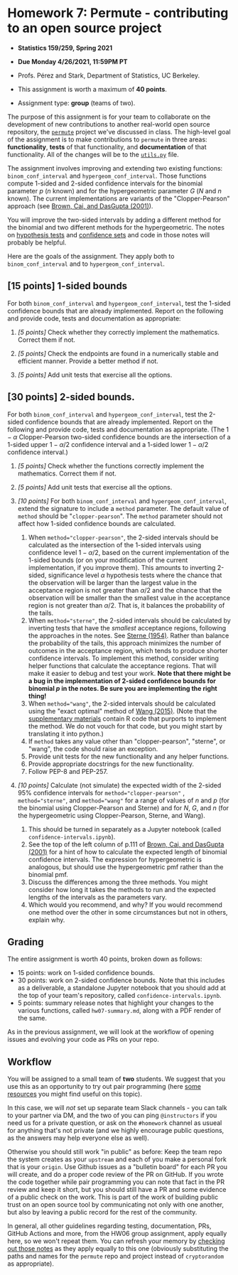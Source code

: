 # Homework 7: Permute - contributing to an open source project

- **Statistics 159/259, Spring 2021**

- **Due Monday 4/26/2021, 11:59PM PT**

- Profs. Pérez and Stark, Department of Statistics, UC Berkeley.

- This assignment is worth a maximum of **40 points**.

- Assignment type: **group** (teams of two).


The purpose of this assignment is for your team to collaborate on the development of new contributions to another real-world open source repository, the [`permute`](https://github.com/statlab/permute) project we've discussed in class.  The high-level goal of the assignment is to make contributions to `permute` in three areas: **functionality**, **tests** of that functionality, and **documentation** of that functionality.  All of the changes will be to the [`utils.py`](https://github.com/statlab/permute/blob/main/permute/utils.py) file.

The assignment involves improving and extending two existing functions: `binom_conf_interval` and `hypergeom_conf_interval`. Those functions compute 1-sided and 2-sided confidence intervals for the binomial parameter $p$ ($n$ known) and for the hypergeometric parameter $G$ ($N$ and $n$ known). The current implementations are variants of the "Clopper-Pearson" approach (see [Brown, Cai, and DasGupta (2001)](https://www.jstor.org/stable/2676784?seq=1)).

You will improve the two-sided intervals by adding a different method for the binomial and two different methods for the hypergeometric. The notes on [hypothesis tests](../Notes/tests.ipynb) and [confidence sets](../Notes/confidence-sets.ipynb) and code in those notes will probably be helpful.

Here are the goals of the assignment. They apply both to `binom_conf_interval` and to `hypergeom_conf_interval`.

## [15 points] 1-sided bounds

For both `binom_conf_interval` and `hypergeom_conf_interval`, test the 1-sided confidence bounds that are already implemented. Report on the following and provide code, tests and documentation as appropriate:

1. _[5 points]_ Check whether they correctly implement the mathematics. Correct them if not. 

1. _[5 points]_ Check the endpoints are found in a numerically stable and efficient manner. Provide a better method if not.

1. _[5 points]_ Add unit tests that exercise all the options.

## [30 points] 2-sided bounds. 

For both `binom_conf_interval` and `hypergeom_conf_interval`, test the 2-sided confidence bounds that are already implemented. Report on the following and provide code, tests and documentation as appropriate. (The $1-\alpha$ Clopper-Pearson two-sided confidence bounds are the intersection of a 1-sided upper $1-\alpha/2$ confidence interval and a 1-sided lower $1-\alpha/2$ confidence interval.)

1. _[5 points]_ Check whether the functions correctly implement the mathematics. Correct them if not.

1. _[5 points]_ Add unit tests that exercise all the options.

1. _[10 points]_ For both `binom_conf_interval` and `hypergeom_conf_interval`, extend the signature to include a `method` parameter. The default value of `method` should be "`clopper-pearson`". The `method` parameter should not affect how 1-sided confidence bounds are calculated.
    1. When `method="clopper-pearson"`, the 2-sided intervals should be calculated as the intersection of the 1-sided intervals using confidence level $1-\alpha/2$, based on the current implementation of the 1-sided bounds (or on your modification of the current implementation, if you improve them). This amounts to inverting 2-sided, significance level $\alpha$ hypothesis tests where the chance that the observation will be larger than the largest value in the acceptance region is not greater than $\alpha/2$ and the chance that the observation will be smaller than the smallest value in the acceptance region is not greater than $\alpha/2$. That is, it balances the probability of the tails.
    2. When `method="sterne"`, the 2-sided intervals should be calculated by inverting tests that have the _smallest_ acceptance regions, following the approaches in the notes. See [Sterne (1954)](https://www.jstor.org/stable/2333026). Rather than balance the probability of the tails, this approach minimizes the number of outcomes in the acceptance region, which tends to produce shorter confidence intervals. To implement this method, consider writing helper functions that calculate the acceptance regions. That will make it easier to debug and test your work. **Note that there might be a bug in the implementation of 2-sided confidence bounds for binomial $p$ in the notes. Be sure you are implementing the right thing!**
    3. When `method="wang"`, the 2-sided intervals should be calculated using the "exact optimal" method of [Wang (2015)](http://dx.doi.org/10.1080/01621459.2014.966191). (Note that the [supplementary materials](https://www.tandfonline.com/doi/suppl/10.1080/01621459.2014.966191) contain R code that purports to implement the method. We do not vouch for that code, but you might start by translating it into python.)
    4. If `method` takes any value other than "clopper-pearson", "sterne", or "wang", the code should raise an exception.
    5. Provide unit tests for the new functionality and any helper functions.
    6. Provide appropriate docstrings for the new functionality.
    7. Follow PEP-8 and PEP-257.
    
1. _[10 points]_ Calculate (not simulate) the expected width of the 2-sided 95% confidence intervals for `method="clopper-pearson"` , `method="sterne"`, and `method="wang"` for a range of values of
$n$ and $p$ (for the binomial using Clopper-Pearson and Sterne) and for $N$, $G$, and $n$ (for the hypergeometric using Clopper-Pearson, Sterne, and Wang).
    1. This should be turned in separately as a Jupyter notebook (called `confidence-intervals.ipynb`).
    2. See the top of the left column of p.111 of [Brown, Cai, and DasGupta (2001)](https://www.jstor.org/stable/2676784?seq=1) for a hint of how to calculate the expected length of binomial confidence intervals. The expression for hypergeometric is analogous, but should use the hypergeometric pmf rather than the binomial pmf. 
    3. Discuss the differences among the three methods. You might consider how long it takes the methods to run and the expected lengths of the intervals as the parameters vary.
    4. Which would you recommend, and why? If you would recommend one method over the other in some circumstances but not in others, explain why.


## Grading

The entire assignment is worth 40 points, broken down as follows:

* 15 points: work on 1-sided confidence bounds.
* 30 points: work on 2-sided confidence bounds.  Note that this includes as a deliverable, a standalone Jupyter notebook that you should add at the top of your team's repository, called `confidence-intervals.ipynb`.
* 5 points: summary release notes that highlight your changes to the various functions, called `hw07-summary.md`, along with a PDF render of the same.

As in the previous assignment, we will look at the workflow of opening issues and evolving your code as PRs on your repo.

## Workflow

You will be assigned to a small team of **two** students. We suggest that you use this as an opportunity to try out pair programming (here [some](https://martinfowler.com/articles/on-pair-programming.html) [resources](https://medium.com/@weblab_tech/pair-programming-guide-a76ca43ff389) you might find useful on this topic).

In this case, we will _not_ set up separate team Slack channels - you can talk to your partner via DM, and the two of you can ping `@instructors` if you need us for a private question, or ask on the `#homework` channel as usueal for anything that's not private (and we highly encourage public questions, as the answers may help everyone else as well).

Otherwise you should still work "in public" as before: Keep the team repo the system creates as your `upstream` and each of you make a personal fork that is your `origin`. Use Github issues as a "bulletin board" for each PR you will create, and do a proper code review of the PR on GitHub.   If you wrote the code together while pair programming you can note that fact in the PR review and keep it short, but you should still have a PR and some evidence of a public check on the work. This is part of the work of building public trust on an open source tool by communicating not only with one another, but also by leaving a public record for the rest of the community.

In general, all other guidelines regarding testing, documentation, PRs, GitHub Actions and more, from the HW06 group assignment, apply equally here, so we won't repeat them. You can refresh your memory by [checking out those notes](hw06-cryptorandom-contrib.md#Tips-for-this-assignment) as they apply equally to this one (obviously substituting the paths and names for the `permute` repo and project instead of `cryptorandom` as appropriate).